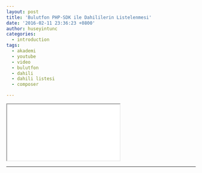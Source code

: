 ```yaml
---
layout: post
title: 'Bulutfon PHP-SDK ile Dahililerin Listelenmesi'
date: '2016-02-11 23:36:23 +0800'
author: huseyintunc
categories:
  - introduction
tags:
  - akademi
  - youtube
  - video
  - bulutfon
  - dahili
  - dahili listesi
  - composer

---
```


<div class="embed-responsive embed-responsive-16by9">
  <iframe class="embed-responsive-item" src="//www.youtube.com/embed/khuqfHynEH0" allowfullscreen=""></iframe>
</div>

---

